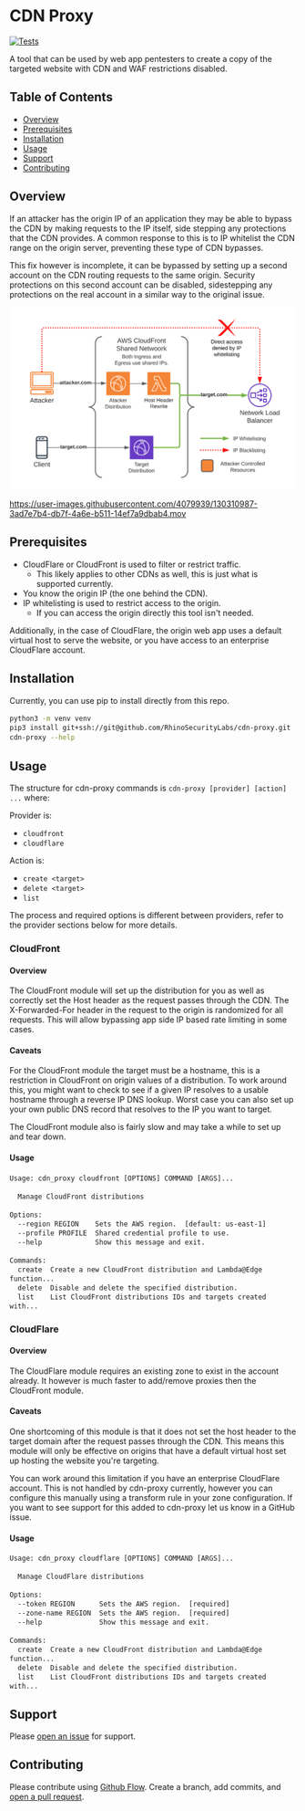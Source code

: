 # CDN Proxy
[![Tests](https://github.com/RhinoSecurityLabs/cdn-proxy/actions/workflows/tests.yml/badge.svg)](https://github.com/RhinoSecurityLabs/cdn-proxy/actions/workflows/tests.yml)

A tool that can be used by web app pentesters to create a copy of the targeted website with CDN and WAF restrictions
disabled.

## Table of Contents

- [Overview](#overview)
- [Prerequisites](#prerequisites)
- [Installation](#installation)
- [Usage](#usage)
- [Support](#support)
- [Contributing](#contributing)


## Overview

If an attacker has the origin IP of an application they may be able to bypass the CDN by making requests to the IP
itself, side stepping any protections that the CDN provides. A common response to this is to IP whitelist the CDN range
on the origin server, preventing these type of CDN bypasses.

This fix however is incomplete, it can be bypassed by setting up a second account on the CDN routing requests to the
same origin. Security protections on this second account can be disabled, sidestepping any protections on the real
account in a similar way to the original issue.

![CDN Proxy Diagram](./docs/cdn-proxy-diagram.png)

https://user-images.githubusercontent.com/4079939/130310987-3ad7e7b4-db7f-4a6e-b511-14ef7a9dbab4.mov

## Prerequisites

* CloudFlare or CloudFront is used to filter or restrict traffic.
  * This likely applies to other CDNs as well, this is just what is supported currently.
* You know the origin IP (the one behind the CDN).
* IP whitelisting is used to restrict access to the origin.
  * If you can access the origin directly this tool isn't needed.

Additionally, in the case of CloudFlare, the origin web app uses a default virtual host to serve the website, or you
have access to an enterprise CloudFlare account.

## Installation

Currently, you can use pip to install directly from this repo.

```sh
python3 -m venv venv
pip3 install git+ssh://git@github.com/RhinoSecurityLabs/cdn-proxy.git
cdn-proxy --help
```

## Usage

The structure for cdn-proxy commands is `cdn-proxy [provider] [action] ...` where:

Provider is:
* `cloudfront`
* `cloudflare`
  
Action is:
* `create <target>`
* `delete <target>` 
* `list` 

The process and required options is different between providers, refer to the provider sections below for more details.

### CloudFront

#### Overview

The CloudFront module will set up the distribution for you as well as correctly set the Host header as the request
passes through the CDN. The X-Forwarded-For header in the request to the origin is randomized for all requests. This
will allow bypassing app side IP based rate limiting in some cases.

#### Caveats

For the CloudFront module the target must be a hostname, this is a restriction in CloudFront on origin values of a
distribution. To work around this, you might want to check to see if a given IP resolves to a usable hostname through
a reverse IP DNS lookup. Worst case you can also set up your own public DNS record that resolves to the IP you want
to target.

The CloudFront module also is fairly slow and may take a while to set up and tear down.

#### Usage

```
Usage: cdn_proxy cloudfront [OPTIONS] COMMAND [ARGS]...

  Manage CloudFront distributions

Options:
  --region REGION    Sets the AWS region.  [default: us-east-1]
  --profile PROFILE  Shared credential profile to use.
  --help             Show this message and exit.

Commands:
  create  Create a new CloudFront distribution and Lambda@Edge function...
  delete  Disable and delete the specified distribution.
  list    List CloudFront distributions IDs and targets created with...
```

### CloudFlare

#### Overview

The CloudFlare module requires an existing zone to exist in the account already. It however is much faster to add/remove
proxies then the CloudFront module.

#### Caveats

One shortcoming of this module is that it does not set the host header to the target domain after the request passes
through the CDN. This means this module will only be effective on origins that have a default virtual host set up
hosting the website you're targeting.

You can work around this limitation if you have an enterprise CloudFlare account. This is not handled by cdn-proxy
currently, however you can configure this manually using a transform rule in your zone configuration. If you want to
see support for this added to cdn-proxy let us know in a GitHub issue.

#### Usage

```
Usage: cdn_proxy cloudflare [OPTIONS] COMMAND [ARGS]...

  Manage CloudFlare distributions

Options:
  --token REGION      Sets the AWS region.  [required]
  --zone-name REGION  Sets the AWS region.  [required]
  --help              Show this message and exit.

Commands:
  create  Create a new CloudFront distribution and Lambda@Edge function...
  delete  Disable and delete the specified distribution.
  list    List CloudFront distributions IDs and targets created with...
```

## Support

Please [open an issue](https://github.com/RhinoSecurityLabs/cdn-proxy/issues/new) for support.

## Contributing

Please contribute using [Github Flow](https://guides.github.com/introduction/flow/). Create a branch, add commits, and
[open a pull request](https://github.com/RhinoSecurityLabs/cdn-proxy/compare/).
